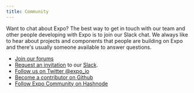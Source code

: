 ```yaml
---
title: Community
---
```


Want to chat about Expo? The best way to get in touch with our team and other people developing with Expo is to join our Slack chat. We always like to hear about projects and components that people are building on Expo and there's usually someone available to answer questions.

- [Join our forums](http://forums.expo.io/)
- [Request an invitation](https://slack.expo.io/) to our [Slack](https://expo-developers.slack.com/).
- [Follow us on Twitter @expo_io](https://twitter.com/expo_io)
- [Become a contributor on Github](https://github.com/expo)
- [Follow Expo Community on Hashnode](https://hashnode.com/n/expo)
